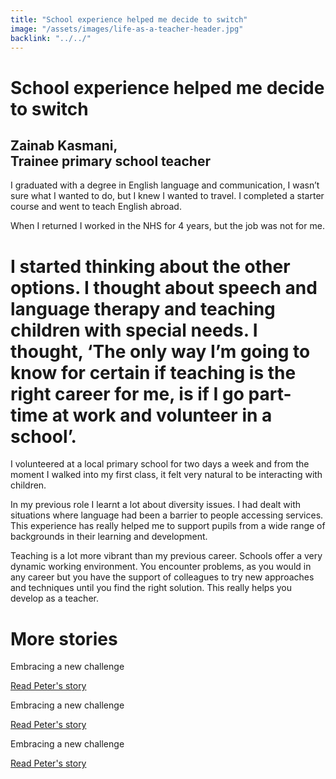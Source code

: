 ```yaml
---
title: "School experience helped me decide to switch"
image: "/assets/images/life-as-a-teacher-header.jpg"
backlink: "../../"
---
```


<div class="content-wrapper">
    <div class="content__right">
    </div>
    <div class="content__left">
        <div class="stories">
            <h1>School experience helped me decide to switch</h1>
            <div class="story-header">
                <div class="story-header__thumb" style="background-image:url('/assets/images/stories/stories-zainab.jpg')"></div>
                <div class="story-header__label">
                    <h2>Zainab Kasmani,</br>Trainee primary school teacher</h2>
                </div>
            </div>
            <p class="prominent">
            I graduated with a degree in English language and communication, I wasn’t sure what I wanted to do, but I knew I wanted to travel. I completed a starter course and went to teach English abroad.
            </p>
            <p>
            When I returned I worked in the NHS for 4 years, but the job was not for me.
            </p>
            <div>
                <div class="quote-block">
                    <span class="icon-quote"></span>
                    <h1>I started thinking about the other options. I thought about speech and language therapy and teaching children with special needs. I thought, ‘The only way I’m going to know for certain if teaching is the right career for me, is if I go part-time at work and volunteer in a school’.<span class="icon-quote quote-close"></span></h1>
                </div>
                <p>
                I volunteered at a local primary school for two days a week and from the moment I walked into my first class, it felt very natural to be interacting with children.
                </p>
            </div>
            <p>
            In my previous role I learnt a lot about diversity issues. I had dealt with situations where language had been a barrier to people accessing services. This experience has really helped me to support pupils from a wide range of backgrounds in their learning and development.
            </p>
            <p>
             Teaching is a lot more vibrant than my previous career. Schools offer a very dynamic working environment. You encounter problems, as you would in any career but you have the support of colleagues to try new approaches and techniques until you find the right solution. This really helps you develop as a teacher.
            </p>
        </div>
    </div>
</div>

<div class="more-stories">
    <h1 class="more-stories_header strapline">More stories </h1>
    <div class="more-stories__thumbs">
        <div class="more-stories__thumbs__thumb">
            <a href="/life-as-a-teacher/my-story-into-teaching/career-changers/karens-story">
                <div class="more-stories__thumbs__thumb__img" style="background-image:url('/assets/images/stories-karen.png')"></div>
            </a>
            <div class="more-stories__thumbs__thumb__content">
                <p>Embracing a new challenge</p>
                <a class="git-link" href="#">Read Peter's story  <i class="fas fa-chevron-right"></i></a>
            </div>
        </div>
        <div class="more-stories__thumbs__thumb">
            <a href="/life-as-a-teacher/my-story-into-teaching/career-changers/karens-story">
                <div class="more-stories__thumbs__thumb__img" style="background-image:url('/assets/images/stories-karen.png')"></div>
            </a>
            <div class="more-stories__thumbs__thumb__content">
                <p>Embracing a new challenge</p>
                <a class="git-link" href="#">Read Peter's story  <i class="fas fa-chevron-right"></i></a>
            </div>
        </div>
        <div class="more-stories__thumbs__thumb">
            <a href="/life-as-a-teacher/my-story-into-teaching/career-changers/karens-story">
                <div class="more-stories__thumbs__thumb__img" style="background-image:url('/assets/images/stories-karen.png')"></div>
            </a>
            <div class="more-stories__thumbs__thumb__content">
                <p>Embracing a new challenge</p>
                <a class="git-link" href="/life-as-a-teacher/my-story-into-teaching/career-changers/karens-story">Read Peter's story <i class="fas fa-chevron-right"></i></a>
            </div>
        </div>
    </div>
</div>
